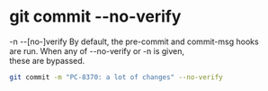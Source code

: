 # git commit --no-verify

-n
--[no-]verify
By default, the pre-commit and commit-msg hooks  
are run. When any of --no-verify or -n is given,  
these are bypassed.

```sh
git commit -m "PC-8370: a lot of changes" --no-verify
```

